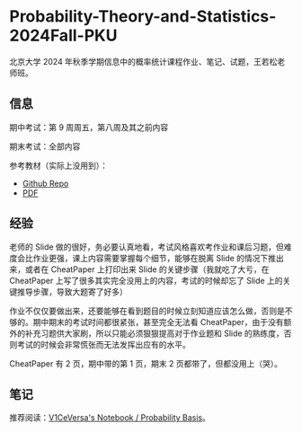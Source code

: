 # Probability-Theory-and-Statistics-2024Fall-PKU

北京大学 2024 年秋季学期信息中的概率统计课程作业、笔记、试题，王若松老师班。

## 信息

期中考试：第 9 周周五，第八周及其之前内容

期末考试：全部内容

参考教材（实际上没用到）：

-   [Github Repo](https://github.com/re-book/ptmst)
-   [PDF](https://yuxtech.club/math/%E8%8C%86%E8%AF%97%E6%9D%BE%E6%A6%82%E7%8E%87%E8%AE%BALaTeX.pdf)

## 经验

老师的 Slide 做的很好，务必要认真地看，考试风格喜欢考作业和课后习题，但难度会比作业更强，课上内容需要掌握每个细节，能够在脱离 Slide 的情况下推出来，或者在 CheatPaper 上打印出来 Slide 的关键步骤（我就吃了大亏，在 CheatPaper 上写了很多其实完全没用上的内容，考试的时候却忘了 Slide 上的关键推导步骤，导致大题寄了好多）

作业不仅仅要做出来，还要能够在看到题目的时候立刻知道应该怎么做，否则是不够的。期中期末的考试时间都很紧张，甚至完全无法看 CheatPaper，由于没有额外的补充习题供大家刷，所以只能必须狠狠提高对于作业题和 Slide 的熟练度，否则考试的时候会非常慌张而无法发挥出应有的水平。

CheatPaper 有 2 页，期中带的第 1 页，期末 2 页都带了，但都没用上（哭）。

## 笔记

推荐阅读：[V1CeVersa's Notebook / Probability Basis](https://note.v1ceversaa.cc/Math/Probability%20Basis/)。